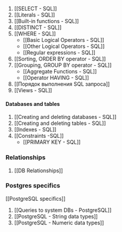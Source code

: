 
1. [[SELECT - SQL]]
2. [[Literals - SQL]]
3. [[Built-in functions - SQL]]
4. [[DISTINCT - SQL]]
5. [[WHERE - SQL]]
	- [[Basic Logical Operators - SQL]] 
	- [[Other Logical Operators - SQL]]
	- [[Regular expressions - SQL]]
6. [[Sorting, ORDER BY operator - SQL]]
7. [[Grouping, GROUP BY operator - SQL]]
	-  [[Aggregate Functions - SQL]]
	-  [[Operator HAVING - SQL]]
8. [[Порядок выполнения SQL запроса]]
9. [[Views - SQL]]


#### Databases and tables

1. [[Creating and deleting databases - SQL]]
2. [[Creating and deleting tables - SQL]]
3.  [[Indexes - SQL]]
4. [[Constraints -SQL]]
	- [[PRIMARY KEY - SQL]]


### Relationships
1. [[DB Relationships]]

### Postgres specifics
[[PostgreSQL specifics]]

1. [[Queries to system DBs - PostgreSQL]]
2. [[PostgreSQL - String data types]]
3. [[PostgreSQL - Numeric data types]]